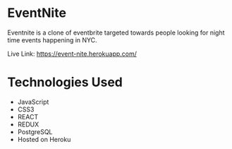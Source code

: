 # EventNite


Eventnite is a clone of eventbrite targeted towards people looking for night time events happening in NYC. 

Live Link: https://event-nite.herokuapp.com/

# Technologies Used

* JavaScript
* CSS3
* REACT
* REDUX
* PostgreSQL
* Hosted on Heroku


